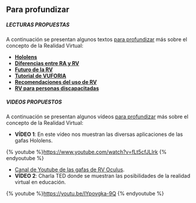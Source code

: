 ## Para profundizar

##### **LECTURAS PROPUESTAS**

A continuación se presentan algunos textos [para profundizar](https://moodle.catedu.es/mod/page/view.php?id=974 "Para profundizar") más sobre el concepto de la Realidad Virtual:

* **[Hololens](https://www.learningsolutionsmag.com/articles/2425/hololens-what-are-you-good-for)**  
* **[Diferencias entre RA y RV](https://superlumen.es/realidad-virtual-realidad-aumentada-realidad-mixta-no-te-confundas/)**
* **[Futuro de la RV](https://medium.com/edinlabs/the-future-of-vr-education-a0d44e0ed0ee)**
* **[Tutorial de VUFORIA](https://www.milcursosgratis.com/aplicacion-de-realidad-aumentada-android-vuforia/)**
* **[Recomendaciones del uso de RV](https://allvreducation.blogspot.com/2016/01/10-recomendaciones-previas-en-torno-al.html)**
* **[RV para personas discapacitadas](https://elpais.com/tecnologia/2017/08/11/actualidad/1502458789_403372.html)**

##### **VIDEOS PROPUESTOS**

A continuación se presentan algunos vídeos [para profundizar](https://moodle.catedu.es/mod/page/view.php?id=974 "Para profundizar") más sobre el concepto de la Realidad Virtual:  

* **VÍDEO 1**: En este vídeo nos muestran las diversas aplicaciones de las gafas Hololens.

{% youtube %}https://www.youtube.com/watch?v=fLt5cfJLIrk {% endyoutube %}

* [Canal de Youtube de las gafas de RV Oculus](https://www.youtube.com/user/oculusvr).
* **VÍDEO 2**: Charla TED donde se muestran las posibilidades de la realidad virtual en educación.

{% youtube %}https://youtu.be/IYpovgka-9Q {% endyoutube %}
